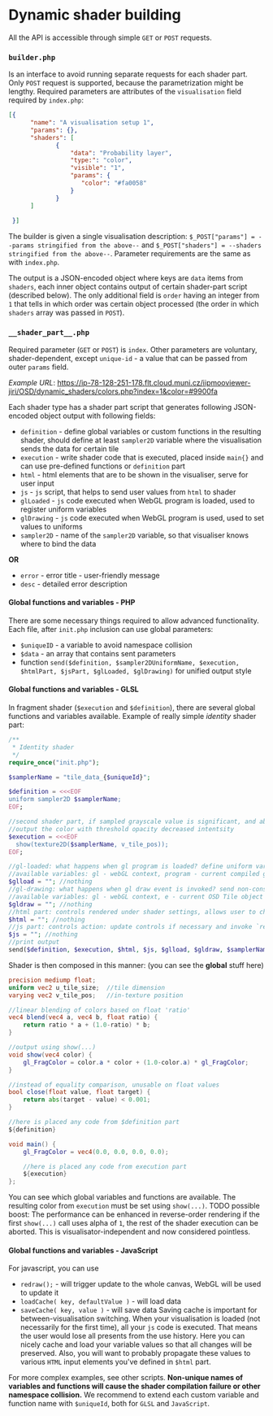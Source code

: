 # Dynamic shader building

All the API is accessible through simple `GET` or `POST` requests. 

### `builder.php`

Is an interface to avoid running separate requests for each shader part. Only `POST` request is supported, because
the parametrization might be lengthy. Required parameters are attributes of the `visualisation` field required by
`index.php`:
````JSON
[{    
      "name": "A visualisation setup 1",
      "params": {}, 
      "shaders": [
             {
                 "data": "Probability layer",
                 "type:": "color", 
                 "visible": "1", 
                 "params": { 
                    "color": "#fa0058"
                 }
             }
      ]
 
 }]
````
The builder is given a single visualisation description:
`$_POST["params"] = --params stringified from the above--` and `$_POST["shaders"] = --shaders stringified from the above--`.
Parameter requirements are the same as with `index.php`.

The output is a JSON-encoded object where keys are `data` items from `shaders`, each inner object contains output
of certain shader-part script (described below). The only additional field is `order` having an integer from `1` that
tells in which order was certain object processed (the order in which `shaders` array was passed in `POST`).

### `__shader_part__.php`
Required parameter (`GET` or `POST`) is `index`. Other parameters are voluntary, shader-dependent, except `unique-id` - a value 
that can be passed from outer `params` field.

_Example URL_: https://ip-78-128-251-178.flt.cloud.muni.cz/iipmooviewer-jiri/OSD/dynamic_shaders/colors.php?index=1&color=#9900fa

Each shader type has a shader part script that generates following JSON-encoded object output with following fields:
- `definition` - define global variables or custom functions in the resulting shader, should define at least `sampler2D` variable where
 the visualisation sends the data for certain tile
- `execution` - write shader code that is executed, placed inside `main{}` and can use pre-defined functions or `definition` part
- `html` - html elements that are to be shown in the visualiser, serve for user input
- `js` - `js` script, that helps to send user values from `html` to shader
- `glLoaded` - `js` code executed when WebGL program is loaded, used to register uniform variables
- `glDrawing` - `js` code executed when WebGL program is used, used to set values to uniforms
- `sampler2D` - name of the `sampler2D` variable, so that visualiser knows where to bind the data

**OR**

- `error` - error title - user-friendly message
- `desc` - detailed error description

#### Global functions and variables - PHP
There are some necessary things required to allow advanced functionality. Each file, after `init.php` inclusion can use global parameters:
- `$uniqueID` - a variable to avoid namespace collision
- `$data` - an array that contains sent parameters
- function `send($definition, $sampler2DUniformName, $execution, $htmlPart, $jsPart, $glLoaded, $glDrawing)` for unified output style

#### Global functions and variables - GLSL
In fragment shader (`$execution` and `$definition`), there are several global functions and variables available. Example of really simple _identity_ shader part:

`````php
/**
 * Identity shader
 */
require_once("init.php");

$samplerName = "tile_data_{$uniqueId}";

$definition = <<<EOF
uniform sampler2D $samplerName;
EOF;

//second shader part, if sampled grayscale value is significant, and above threshold, 
//output the color with threshold opacity decreased intentsity
$execution = <<<EOF
  show(texture2D($samplerName, v_tile_pos));
EOF;

//gl-loaded: what happens when gl program is loaded? define uniform variables
//available variables: gl - webGL context, program - current compiled gl program in use 
$glload = ""; //nothing
//gl-drawing: what happens when gl draw event is invoked? send non-constant values to GPU
//available variables: gl - webGL context, e - current OSD Tile object
$gldraw = ""; //nothing
//html part: controls rendered under shader settings, allows user to change shader uniform values
$html = ""; //nothing
//js part: controls action: update controls if necessary and invoke `redraw();`
$js = ""; //nothing
//print output
send($definition, $execution, $html, $js, $glload, $gldraw, $samplerName);
`````
Shader is then composed in this manner: (you can see the **global** stuff here)
````glsl
precision mediump float;
uniform vec2 u_tile_size;  //tile dimension
varying vec2 v_tile_pos;   //in-texture position

//linear blending of colors based on float 'ratio'
vec4 blend(vec4 a, vec4 b, float ratio) {
    return ratio * a + (1.0-ratio) * b;
}

//output using show(...)
void show(vec4 color) {
    gl_FragColor = color.a * color + (1.0-color.a) * gl_FragColor;
}

//instead of equality comparison, unusable on float values
bool close(float value, float target) {
    return abs(target - value) < 0.001;
}

//here is placed any code from $definition part
${definition}

void main() {
    gl_FragColor = vec4(0.0, 0.0, 0.0, 0.0);

    //here is placed any code from execution part
    ${execution}
};
````

You can see which global variables and functions are available. The resulting color from `execution` must be set using
`show(...)`. TODO possible boost: The performance can be enhanced in reverse-order rendering if the first `show(...)` call uses alpha
of `1`, the rest of the shader execution can be aborted. This is visualisator-independent and now considered pointless.

#### Global functions and variables - JavaScript
For javascript, you can use
- `redraw();` - will trigger update to the whole canvas, WebGL will be used to update it
- `loadCache( key, defaultValue )` - will load data
- `saveCache( key, value )` - will save data
Saving cache is important for between-visualisation switching. When your visualisation is loaded (not necessarily for the first time), all your `js` code is
executed. That means the user would lose all presents from the use history. Here you can nicely cache and load your variable values so that all changes will be preserved.
Also, you will want to probably propagate these values to various `HTML` input elements you've defined in `$html` part.


For more complex examples, see other scripts. **Non-unique names of variables and functions will cause the shader compilation failure or other
namespace collision.** 
We recommend to extend each custom variable and function name with `$uniqueId`, both for `GLSL` and `JavaScript`.